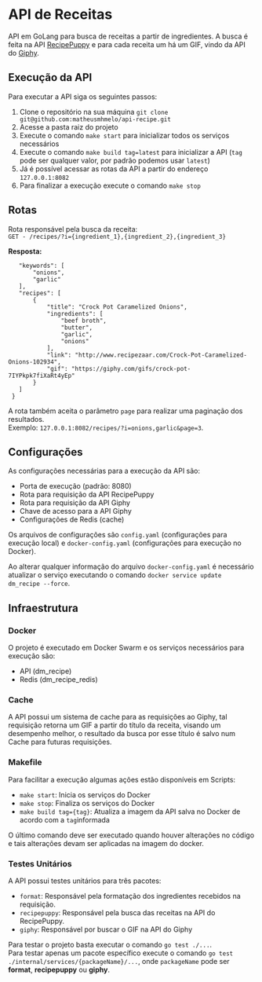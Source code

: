 # API de Receitas
API em GoLang para busca de receitas a partir de ingredientes. 
A busca é feita na API [RecipePuppy](http://www.recipepuppy.com/about/api/) e para cada receita
um há um GIF, vindo da API do [Giphy](https://developers.giphy.com/docs/).

## Execução da API
Para executar a API siga os seguintes passos:
1) Clone o repositório na sua máquina `git clone git@github.com:matheusmhmelo/api-recipe.git`
2) Acesse a pasta raiz do projeto
3) Execute o comando `make start` para inicializar todos os serviços necessários
4) Execute o comando `make build tag=latest` para inicializar a API (`tag` pode ser qualquer valor, por padrão podemos usar `latest`) 
5) Já é possível acessar as rotas da API a partir do endereço `127.0.0.1:8082`
6) Para finalizar a execução execute o comando `make stop`

## Rotas

Rota responsável pela busca da receita: \
`GET - /recipes/?i={ingredient_1},{ingredient_2},{ingredient_3}` 

**Resposta:**
```{ 
   "keywords": [
       "onions",
       "garlic"
   ],
   "recipes": [
       {
           "title": "Crock Pot Caramelized Onions",
           "ingredients": [
               "beef broth",
               "butter",
               "garlic",
               "onions"
           ],
           "link": "http://www.recipezaar.com/Crock-Pot-Caramelized-Onions-102934",
           "gif": "https://giphy.com/gifs/crock-pot-7IYPkpk7fiXaRt4yEp"
       }
   ]
 }
```

A rota também aceita o parâmetro `page` para realizar uma paginação dos resultados. \
Exemplo: `127.0.0.1:8082/recipes/?i=onions,garlic&page=3`.

## Configurações
As configurações necessárias para a execução da API são:
 - Porta de execução (padrão: 8080)
 - Rota para requisição da API RecipePuppy
 - Rota para requisição da API Giphy
 - Chave de acesso para a API Giphy
 - Configurações de Redis (cache)
 
Os arquivos de configurações são `config.yaml` (configurações para execução local) e 
`docker-config.yaml` (configurações para execução no Docker).

Ao alterar qualquer informação do arquivo `docker-config.yaml` é necessário atualizar o 
serviço executando o comando `docker service update dm_recipe --force`.

## Infraestrutura
### Docker
O projeto é executado em Docker Swarm e os serviços necessários para execução são:
- API (dm_recipe)
- Redis (dm_recipe_redis)

### Cache
A API possui um sistema de cache para as requisições ao Giphy, tal requisição retorna um
GIF a partir do título da receita, visando um desempenho melhor, o resultado da busca por esse
título é salvo num Cache para futuras requisições.

### Makefile
Para facilitar a execução algumas ações estão disponíveis em Scripts:
- `make start`: Inicia os serviços do Docker
- `make stop`: Finaliza os serviços do Docker
- `make build tag={tag}`: Atualiza a imagem da API salva no Docker de acordo com a `tag`informada

O último comando deve ser executado quando houver alterações no código e tais alterações 
devam ser aplicadas na imagem do docker.

### Testes Unitários
A API possui testes unitários para três pacotes:
- `format`: Responsável pela formatação dos ingredientes recebidos na requisição.
- `recipepuppy`: Responsável pela busca das receitas na API do RecipePuppy.
- `giphy`: Responsável por buscar o GIF na API do Giphy

Para testar o projeto basta executar o comando `go test ./...`. \
Para testar apenas um pacote específico execute o comando `go test ./internal/services/{packageName}/...`,
onde `packageName` pode ser **format**, **recipepuppy** ou **giphy**.


